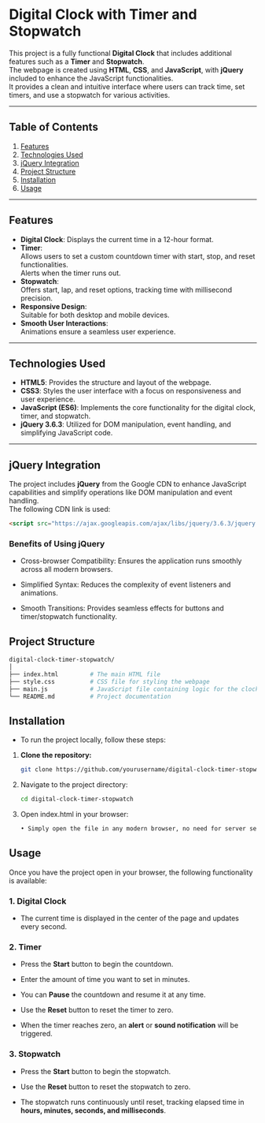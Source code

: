 # Digital Clock with Timer and Stopwatch

This project is a fully functional **Digital Clock** that includes additional features such as a **Timer** and **Stopwatch**.  
The webpage is created using **HTML**, **CSS**, and **JavaScript**, with **jQuery** included to enhance the JavaScript functionalities.  
It provides a clean and intuitive interface where users can track time, set timers, and use a stopwatch for various activities.

---

## Table of Contents

1. [Features](#features)
2. [Technologies Used](#technologies-used)
3. [jQuery Integration](#jquery-integration)
4. [Project Structure](#project-structure)
5. [Installation](#installation)
6. [Usage](#usage)

---

## Features

- **Digital Clock**: Displays the current time in a 12-hour format.
- **Timer**:  
  Allows users to set a custom countdown timer with start, stop, and reset functionalities.  
  Alerts when the timer runs out.
- **Stopwatch**:  
  Offers start, lap, and reset options, tracking time with millisecond precision.
- **Responsive Design**:  
  Suitable for both desktop and mobile devices.
- **Smooth User Interactions**:  
  Animations ensure a seamless user experience.

---

## Technologies Used

- **HTML5**: Provides the structure and layout of the webpage.
- **CSS3**: Styles the user interface with a focus on responsiveness and user experience.
- **JavaScript (ES6)**: Implements the core functionality for the digital clock, timer, and stopwatch.
- **jQuery 3.6.3**: Utilized for DOM manipulation, event handling, and simplifying JavaScript code.

---

## jQuery Integration

The project includes **jQuery** from the Google CDN to enhance JavaScript capabilities and simplify operations like DOM manipulation and event handling.  
The following CDN link is used:

```html
<script src="https://ajax.googleapis.com/ajax/libs/jquery/3.6.3/jquery.min.js"></script>
```

### Benefits of Using jQuery

- Cross-browser Compatibility: Ensures the application runs smoothly across all modern browsers.

- Simplified Syntax: Reduces the complexity of event listeners and animations.

- Smooth Transitions: Provides seamless effects for buttons and timer/stopwatch functionality.

## Project Structure
```bash
digital-clock-timer-stopwatch/
│
├── index.html         # The main HTML file
├── style.css          # CSS file for styling the webpage
├── main.js            # JavaScript file containing logic for the clock, timer, and stopwatch
└── README.md          # Project documentation
```

## Installation

- To run the project locally, follow these steps:

1. **Clone the repository:**
   ```bash
   git clone https://github.com/yourusername/digital-clock-timer-stopwatch.git
   ```

2. Navigate to the project directory:
   ```bash
   cd digital-clock-timer-stopwatch
   ```

3. Open index.html in your browser:
   ```bash
   • Simply open the file in any modern browser, no need for server setup.
   ```

## Usage

Once you have the project open in your browser, the following functionality is available:

### 1. Digital Clock

- The current time is displayed in the center of the page and updates every second.

### 2. Timer

- Press the **Start** button to begin the countdown.

- Enter the amount of time you want to set in minutes.

- You can **Pause** the countdown and resume it at any time.

- Use the **Reset** button to reset the timer to zero.

- When the timer reaches zero, an **alert** or **sound notification** will be triggered.

### 3. Stopwatch

- Press the **Start** button to begin the stopwatch.

- Use the **Reset** button to reset the stopwatch to zero.

- The stopwatch runs continuously until reset, tracking elapsed time in **hours, minutes, seconds, and milliseconds**.

